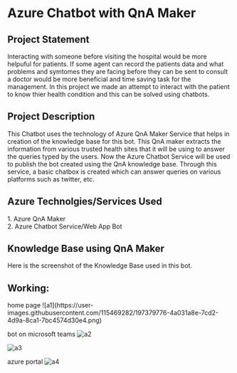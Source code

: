 <h1>Azure Chatbot with QnA Maker</h1>

<h2>Project Statement</h2>
Interacting with someone before visiting the hospital would be more helpuful for patients. If some agent can record the patients data and what problems and symtomes they are facing before they can be sent to consult a doctor would be more beneficial and time saving task for the management. In this project we made an attempt to interact with the patient to know thier health condition and this can be solved using chatbots.

<h2>Project Description</h2>

This Chatbot uses the technology of Azure QnA Maker Service that helps in creation of the knowledge base for this bot. This QnA maker extracts the information from various trusted health sites that it will be using to answer the queries typed by the users. Now the Azure Chatbot Service will be used to publish the bot created using the QnA knowledge base. Through this service, a basic chatbox is created which can answer queries on various platforms such as twitter, etc. 


 <h2> Azure Technolgies/Services Used</h2>
1. Azure QnA Maker</br>
2. Azure Chatbot Service/Web App Bot


 <h2>Knowledge Base using QnA Maker</h2>
Here is the screenshot of the Knowledge Base used in this bot.
</br>


<h2>Working:</h2>
home page 
![a1](https://user-images.githubusercontent.com/115469282/197379776-4a031a8e-7cd2-4d9a-8ca1-7bc4574d30e4.png)


bot on microsoft teams
![a2](https://user-images.githubusercontent.com/115469282/197379570-bf250aa5-6f4f-4012-a218-70e306951128.png)

![a3](https://user-images.githubusercontent.com/115469282/197379806-d1678f8e-988d-4573-b9bf-fb5c2e4e1f8c.png)


azure portal 
![a4](https://user-images.githubusercontent.com/115469282/197379591-84574418-cce5-42b0-82a4-b1f8059358da.png)
